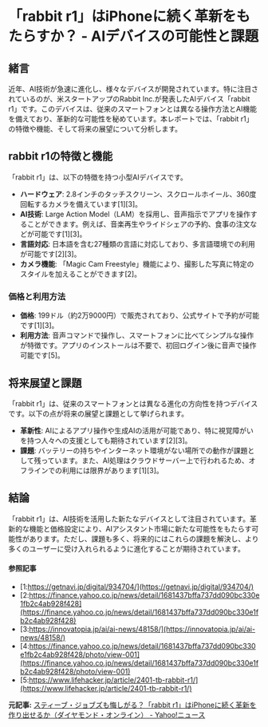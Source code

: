 # 「rabbit r1」はiPhoneに続く革新をもたらすか？ - AIデバイスの可能性と課題

## 緒言

近年、AI技術が急速に進化し、様々なデバイスが開発されています。特に注目されているのが、米スタートアップのRabbit Inc.が発表したAIデバイス「rabbit r1」です。このデバイスは、従来のスマートフォンとは異なる操作方法とAI機能を備えており、革新的な可能性を秘めています。本レポートでは、「rabbit r1」の特徴や機能、そして将来の展望について分析します。

## rabbit r1の特徴と機能

「rabbit r1」は、以下の特徴を持つ小型AIデバイスです。

- **ハードウェア**: 2.8インチのタッチスクリーン、スクロールホイール、360度回転するカメラを備えています[1][3]。
- **AI技術**: Large Action Model（LAM）を採用し、音声指示でアプリを操作することができます。例えば、音楽再生やライドシェアの予約、食事の注文などが可能です[1][3]。
- **言語対応**: 日本語を含む27種類の言語に対応しており、多言語環境での利用が可能です[2][3]。
- **カメラ機能**: 「Magic Cam Freestyle」機能により、撮影した写真に特定のスタイルを加えることができます[2]。

### 価格と利用方法

- **価格**: 199ドル（約2万9000円）で販売されており、公式サイトで予約が可能です[1][3]。
- **利用方法**: 音声コマンドで操作し、スマートフォンに比べてシンプルな操作が特徴です。アプリのインストールは不要で、初回ログイン後に音声で操作可能です[5]。

## 将来展望と課題

「rabbit r1」は、従来のスマートフォンとは異なる進化の方向性を持つデバイスです。以下の点が将来の展望と課題として挙げられます。

- **革新性**: AIによるアプリ操作や生成AIの活用が可能であり、特に視覚障がいを持つ人々への支援としても期待されています[2][3]。
- **課題**: バッテリーの持ちやインターネット環境がない場所での動作が課題として残っています。また、AI処理はクラウドサーバー上で行われるため、オフラインでの利用には限界があります[1][3]。

## 結論

「rabbit r1」は、AI技術を活用した新たなデバイスとして注目されています。革新的な機能と価格設定により、AIアシスタント市場に新たな可能性をもたらす可能性があります。ただし、課題も多く、将来的にはこれらの課題を解決し、より多くのユーザーに受け入れられるように進化することが期待されています。

#### 参照記事
- [1:https://getnavi.jp/digital/934704/](https://getnavi.jp/digital/934704/)
- [2:https://finance.yahoo.co.jp/news/detail/1681437bffa737dd090bc330e1fb2c4ab928f428](https://finance.yahoo.co.jp/news/detail/1681437bffa737dd090bc330e1fb2c4ab928f428)
- [3:https://innovatopia.jp/ai/ai-news/48158/](https://innovatopia.jp/ai/ai-news/48158/)
- [4:https://finance.yahoo.co.jp/news/detail/1681437bffa737dd090bc330e1fb2c4ab928f428/photo/view-001](https://finance.yahoo.co.jp/news/detail/1681437bffa737dd090bc330e1fb2c4ab928f428/photo/view-001)
- [5:https://www.lifehacker.jp/article/2401-tb-rabbit-r1/](https://www.lifehacker.jp/article/2401-tb-rabbit-r1/)


**元記事:** [スティーブ・ジョブズも悔しがる？「rabbit r1」はiPhoneに続く革新を作り出せるか（ダイヤモンド・オンライン） - Yahoo!ニュース](https://news.yahoo.co.jp/articles/1681437bffa737dd090bc330e1fb2c4ab928f428?page=4)